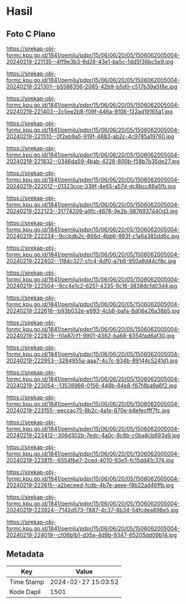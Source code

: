 # Hasil

## Foto C Plano

https://sirekap-obj-formc.kpu.go.id/1841/pemilu/pdpr/15/06/06/20/05/1506062005004-20240219-221135--4ff9e3b3-8d28-43e1-ba5c-1dd5f36bc5e9.jpg

https://sirekap-obj-formc.kpu.go.id/1841/pemilu/pdpr/15/06/06/20/05/1506062005004-20240219-221301--b5588356-2085-42b9-b5d0-c517b39a5f8e.jpg

https://sirekap-obj-formc.kpu.go.id/1841/pemilu/pdpr/15/06/06/20/05/1506062005004-20240219-221403--2c5ee2b8-f09f-446a-9106-122ad19165a1.jpg

https://sirekap-obj-formc.kpu.go.id/1841/pemilu/pdpr/15/06/06/20/05/1506062005004-20240219-221510--0f2eb9a5-9191-4883-ab2c-4c9785a19760.jpg

https://sirekap-obj-formc.kpu.go.id/1841/pemilu/pdpr/15/06/06/20/05/1506062005004-20240219-221832--0346da59-4bab-4228-800b-f58b7b35de27.jpg

https://sirekap-obj-formc.kpu.go.id/1841/pemilu/pdpr/15/06/06/20/05/1506062005004-20240219-222012--01323cce-339f-4e65-a57d-dc8bcc86a5fb.jpg

https://sirekap-obj-formc.kpu.go.id/1841/pemilu/pdpr/15/06/06/20/05/1506062005004-20240219-222123--31774209-a9fc-4678-9e2b-9876937440d3.jpg

https://sirekap-obj-formc.kpu.go.id/1841/pemilu/pdpr/15/06/06/20/05/1506062005004-20240219-222234--9ccbdb2c-866d-4bb6-893f-c1a6a385dd6c.jpg

https://sirekap-obj-formc.kpu.go.id/1841/pemilu/pdpr/15/06/06/20/05/1506062005004-20240219-222402--1184c327-cfc4-4df0-a7b6-950a8d44cf8c.jpg

https://sirekap-obj-formc.kpu.go.id/1841/pemilu/pdpr/15/06/06/20/05/1506062005004-20240219-222504--9cc4e1c2-6251-4335-9c16-3838dcfd03d4.jpg

https://sirekap-obj-formc.kpu.go.id/1841/pemilu/pdpr/15/06/06/20/05/1506062005004-20240219-222616--b93b032e-e893-4cb8-bafa-8d06e26a38b5.jpg

https://sirekap-obj-formc.kpu.go.id/1841/pemilu/pdpr/15/06/06/20/05/1506062005004-20240219-222829--f0a87cf1-9901-4362-ba68-8354fad6af30.jpg

https://sirekap-obj-formc.kpu.go.id/1841/pemilu/pdpr/15/06/06/20/05/1506062005004-20240219-222953--3284955a-aaa7-4c7c-834b-89144c5241d1.jpg

https://sirekap-obj-formc.kpu.go.id/1841/pemilu/pdpr/15/06/06/20/05/1506062005004-20240219-223054--13538966-0156-448b-84e8-f87f4ba9a6f2.jpg

https://sirekap-obj-formc.kpu.go.id/1841/pemilu/pdpr/15/06/06/20/05/1506062005004-20240219-223155--eeccac75-8b2c-4a1e-870e-b6efecfff7fc.jpg

https://sirekap-obj-formc.kpu.go.id/1841/pemilu/pdpr/15/06/06/20/05/1506062005004-20240219-223412--306d302b-7edc-4a0c-8c8b-c0ba8cb693a9.jpg

https://sirekap-obj-formc.kpu.go.id/1841/pemilu/pdpr/15/06/06/20/05/1506062005004-20240219-223815--6554fbe7-2ced-4010-93e5-fc15dd41c374.jpg

https://sirekap-obj-formc.kpu.go.id/1841/pemilu/pdpr/15/06/06/20/05/1506062005004-20240219-223615--a2beceed-fcdb-4b7e-aeee-f8b22ad46ffb.jpg

https://sirekap-obj-formc.kpu.go.id/1841/pemilu/pdpr/15/06/06/20/05/1506062005004-20240219-223924--7142d573-7887-4c37-8b34-54fcdea898e5.jpg

https://sirekap-obj-formc.kpu.go.id/1841/pemilu/pdpr/15/06/06/20/05/1506062005004-20240219-224019--cf06b1b1-d35a-4d9b-9347-65205dd09b14.jpg


## Metadata

| Key        | Value               |
| ---------- | ------------------- |
| Time Stamp | 2024-02-27 15:03:52 |
| Kode Dapil | 1501                |



